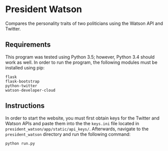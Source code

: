 # President Watson

Compares the personality traits of two politicians using the Watson API and Twitter.

## Requirements

This program was tested using Python 3.5; however, Python 3.4 should work as well. In order to run the program, the following modules must be installed using pip:

```
flask
flask-bootstrap
python-twitter
watson-developer-cloud
```

## Instructions

In order to start the website, you must first obtain keys for the Twitter and Watson APIs and paste them into the the `keys.ini` file located in `president_watson/app/static/api_keys/`. Afterwards, navigate to the `president_watson` directory and run the following command:

    python run.py
